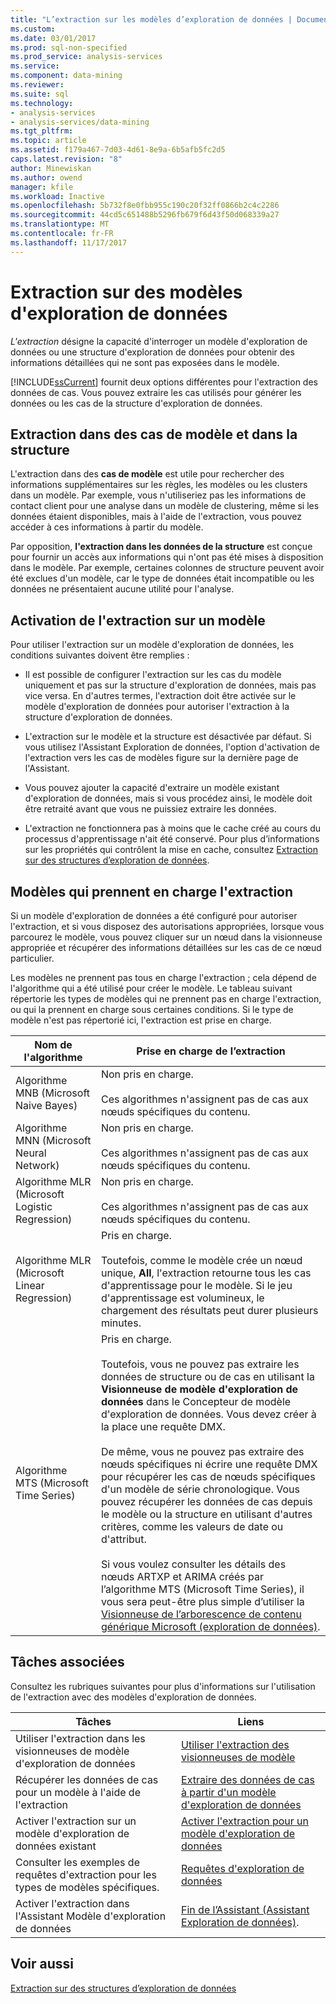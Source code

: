```yaml
---
title: "L’extraction sur les modèles d’exploration de données | Documents Microsoft"
ms.custom: 
ms.date: 03/01/2017
ms.prod: sql-non-specified
ms.prod_service: analysis-services
ms.service: 
ms.component: data-mining
ms.reviewer: 
ms.suite: sql
ms.technology:
- analysis-services
- analysis-services/data-mining
ms.tgt_pltfrm: 
ms.topic: article
ms.assetid: f179a467-7d03-4d61-8e9a-6b5afb5fc2d5
caps.latest.revision: "8"
author: Minewiskan
ms.author: owend
manager: kfile
ms.workload: Inactive
ms.openlocfilehash: 5b732f8e0fbb955c190c20f32ff0866b2c4c2286
ms.sourcegitcommit: 44cd5c651488b5296fb679f6d43f50d068339a27
ms.translationtype: MT
ms.contentlocale: fr-FR
ms.lasthandoff: 11/17/2017
---
```

# <a name="drillthrough-on-mining-models"></a>Extraction sur des modèles d'exploration de données
  *L'extraction* désigne la capacité d'interroger un modèle d'exploration de données ou une structure d'exploration de données pour obtenir des informations détaillées qui ne sont pas exposées dans le modèle.  
  
 [!INCLUDE[ssCurrent](../../includes/sscurrent-md.md)] fournit deux options différentes pour l'extraction des données de cas. Vous pouvez extraire les cas utilisés pour générer les données ou les cas de la structure d'exploration de données.  
  
## <a name="drillthrough-to-model-cases-vs-drillthrough-to-structure"></a>Extraction dans des cas de modèle et dans la structure  
 L'extraction dans des **cas de modèle** est utile pour rechercher des informations supplémentaires sur les règles, les modèles ou les clusters dans un modèle. Par exemple, vous n'utiliseriez pas les informations de contact client pour une analyse dans un modèle de clustering, même si les données étaient disponibles, mais à l'aide de l'extraction, vous pouvez accéder à ces informations à partir du modèle.  
  
 Par opposition, **l'extraction dans les données de la structure** est conçue pour fournir un accès aux informations qui n'ont pas été mises à disposition dans le modèle. Par exemple, certaines colonnes de structure peuvent avoir été exclues d'un modèle, car le type de données était incompatible ou les données ne présentaient aucune utilité pour l'analyse.  
  
## <a name="enabling-drillthrough-on-a-model"></a>Activation de l'extraction sur un modèle  
 Pour utiliser l'extraction sur un modèle d'exploration de données, les conditions suivantes doivent être remplies :  
  
-   Il est possible de configurer l'extraction sur les cas du modèle uniquement et pas sur la structure d'exploration de données, mais pas vice versa.  En d'autres termes, l'extraction doit être activée sur le modèle d'exploration de données pour autoriser l'extraction à la structure d'exploration de données.  
  
-   L'extraction sur le modèle et la structure est désactivée par défaut. Si vous utilisez l'Assistant Exploration de données, l'option d'activation de l'extraction vers les cas de modèles figure sur la dernière page de l'Assistant.  
  
-   Vous pouvez ajouter la capacité d'extraire un modèle existant d'exploration de données, mais si vous procédez ainsi, le modèle doit être retraité avant que vous ne puissiez extraire les données.  
  
-   L'extraction ne fonctionnera pas à moins que le cache créé au cours du processus d'apprentissage n'ait été conservé. Pour plus d’informations sur les propriétés qui contrôlent la mise en cache, consultez [Extraction sur des structures d’exploration de données](../../analysis-services/data-mining/drillthrough-on-mining-structures.md).  
  
## <a name="models-that-support-drillthrough"></a>Modèles qui prennent en charge l'extraction  
 Si un modèle d'exploration de données a été configuré pour autoriser l'extraction, et si vous disposez des autorisations appropriées, lorsque vous parcourez le modèle, vous pouvez cliquer sur un nœud dans la visionneuse appropriée et récupérer des informations détaillées sur les cas de ce nœud particulier.  
  
 Les modèles ne prennent pas tous en charge l'extraction ; cela dépend de l'algorithme qui a été utilisé pour créer le modèle. Le tableau suivant répertorie les types de modèles qui ne prennent pas en charge l'extraction, ou qui la prennent en charge sous certaines conditions. Si le type de modèle n'est pas répertorié ici, l'extraction est prise en charge.  
  
|**Nom de l'algorithme**|**Prise en charge de l’extraction**|  
|------------------------|----------------------------------|  
|Algorithme MNB (Microsoft Naive Bayes)|Non pris en charge.<br /><br /> Ces algorithmes n'assignent pas de cas aux nœuds spécifiques du contenu.|  
|Algorithme MNN (Microsoft Neural Network)|Non pris en charge.<br /><br /> Ces algorithmes n'assignent pas de cas aux nœuds spécifiques du contenu.|  
|Algorithme MLR (Microsoft Logistic Regression)|Non pris en charge.<br /><br /> Ces algorithmes n'assignent pas de cas aux nœuds spécifiques du contenu.|  
|Algorithme MLR (Microsoft Linear Regression)|Pris en charge.<br /><br /> Toutefois, comme le modèle crée un nœud unique, **All**, l'extraction retourne tous les cas d'apprentissage pour le modèle. Si le jeu d'apprentissage est volumineux, le chargement des résultats peut durer plusieurs minutes.|  
|Algorithme MTS (Microsoft Time Series)|Pris en charge.<br /><br /> Toutefois, vous ne pouvez pas extraire les données de structure ou de cas en utilisant la **Visionneuse de modèle d'exploration de données** dans le Concepteur de modèle d'exploration de données. Vous devez créer à la place une requête DMX.<br /><br /> De même, vous ne pouvez pas extraire des nœuds spécifiques ni écrire une requête DMX pour récupérer les cas de nœuds spécifiques d'un modèle de série chronologique. Vous pouvez récupérer les données de cas depuis le modèle ou la structure en utilisant d'autres critères, comme les valeurs de date ou d'attribut.<br /><br /> Si vous voulez consulter les détails des nœuds ARTXP et ARIMA créés par l’algorithme MTS (Microsoft Time Series), il vous sera peut-être plus simple d’utiliser la [Visionneuse de l’arborescence de contenu générique Microsoft &#40;exploration de données&#41;](http://msdn.microsoft.com/library/751b4393-f6fd-48c1-bcef-bdca589ce34c).|  
  
## <a name="related-tasks"></a>Tâches associées  
 Consultez les rubriques suivantes pour plus d'informations sur l'utilisation de l'extraction avec des modèles d'exploration de données.  
  
|Tâches|Liens|  
|-----------|-----------|  
|Utiliser l'extraction dans les visionneuses de modèle d'exploration de données|[Utiliser l'extraction des visionneuses de modèle](../../analysis-services/data-mining/use-drillthrough-from-the-model-viewers.md)|  
|Récupérer les données de cas pour un modèle à l'aide de l'extraction|[Extraire des données de cas à partir d'un modèle d'exploration de données](../../analysis-services/data-mining/drill-through-to-case-data-from-a-mining-model.md)|  
|Activer l'extraction sur un modèle d'exploration de données existant|[Activer l'extraction pour un modèle d'exploration de données](../../analysis-services/data-mining/enable-drillthrough-for-a-mining-model.md)|  
|Consulter les exemples de requêtes d'extraction pour les types de modèles spécifiques.|[Requêtes d'exploration de données](../../analysis-services/data-mining/data-mining-queries.md)|  
|Activer l'extraction dans l'Assistant Modèle d'exploration de données|[Fin de l’Assistant &#40;Assistant Exploration de données&#41;](http://msdn.microsoft.com/library/6aef1548-35eb-42fd-ae87-63650a79eda1).|  
  
## <a name="see-also"></a>Voir aussi  
 [Extraction sur des structures d’exploration de données](../../analysis-services/data-mining/drillthrough-on-mining-structures.md)  
  
  
